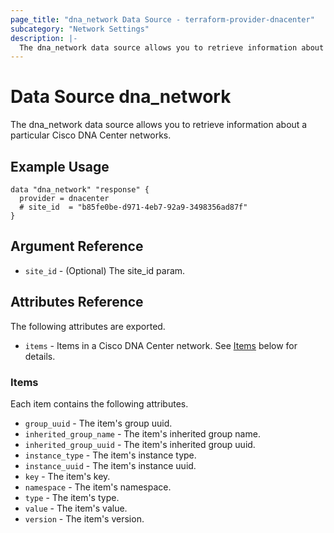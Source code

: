 ```yaml
---
page_title: "dna_network Data Source - terraform-provider-dnacenter"
subcategory: "Network Settings"
description: |-
  The dna_network data source allows you to retrieve information about a particular Cisco DNA Center networks.
---
```


# Data Source dna_network

The dna_network data source allows you to retrieve information about a particular Cisco DNA Center networks.

## Example Usage

```hcl
data "dna_network" "response" {
  provider = dnacenter
  # site_id  = "b85fe0be-d971-4eb7-92a9-3498356ad87f"
}
```

## Argument Reference

- `site_id` - (Optional) The site_id param.

## Attributes Reference

The following attributes are exported.

- `items` - Items in a Cisco DNA Center network. See [Items](#items) below for details.

### Items

Each item contains the following attributes.

- `group_uuid` - The item's group uuid.
- `inherited_group_name` - The item's inherited group name.
- `inherited_group_uuid` - The item's inherited group uuid.
- `instance_type` - The item's instance type.
- `instance_uuid` - The item's instance uuid.
- `key` - The item's key.
- `namespace` - The item's namespace.
- `type` - The item's type.
- `value` - The item's value.
- `version` - The item's version.
